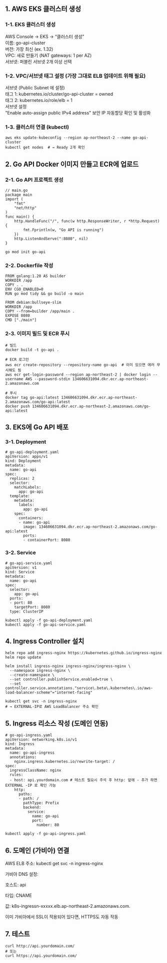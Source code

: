 
## 1. AWS EKS 클러스터 생성
### 1-1. EKS 클러스터 생성
AWS Console → EKS → “클러스터 생성”  
이름: go-api-cluster  
버전: 가장 최신 (ex. 1.32)  
VPC: 새로 만들기 (NAT gateways: 1 per AZ)  
서브넷: 퍼블린 서브넷 2개 이상 선택  

### 1-2. VPC/서브넷 태그 설정 (가장 그대로 ELB 업데이트 위해 필요)
서브넷 (Public Subnet 에 설정)  
태그 1: kubernetes.io/cluster/go-api-cluster = owned  
태그 2: kubernetes.io/role/elb = 1  
서브넷 설정  
"Enable auto-assign public IPv4 address" 보안 IP 자동할당 확인 및 활성화  

### 1-3. 클러스터 연결 (kubectl)
```
aws eks update-kubeconfig --region ap-northeast-2 --name go-api-cluster
kubectl get nodes  # → Ready 2개 확인
```

## 2. Go API Docker 이미지 만들고 ECR에 업로드

### 2-1. Go API 프로젝트 생성
```
// main.go
package main
import (
    "fmt"
    "net/http"
)
func main() {
    http.HandleFunc("/", func(w http.ResponseWriter, r *http.Request) {
        fmt.Fprintln(w, "Go API is running")
    })
    http.ListenAndServe(":8080", nil)
}

```

```
go mod init go-api
```

### 2-2. Dockerfile 작성
```
FROM golang:1.20 AS builder
WORKDIR /app
COPY . .
ENV CGO_ENABLED=0
RUN go mod tidy && go build -o main

FROM debian:bullseye-slim
WORKDIR /app
COPY --from=builder /app/main .
EXPOSE 8080
CMD ["./main"]

```

### 2-3. 이미지 빌드 및 ECR 푸시

```
# 빌드
docker build -t go-api .

# ECR 로그인
aws ecr create-repository --repository-name go-api  # 이미 있으면 에러 무시해도 됨
aws ecr get-login-password --region ap-northeast-2 | docker login --username AWS --password-stdin 134606631094.dkr.ecr.ap-northeast-2.amazonaws.com

# 푸시
docker tag go-api:latest 134606631094.dkr.ecr.ap-northeast-2.amazonaws.com/go-api:latest
docker push 134606631094.dkr.ecr.ap-northeast-2.amazonaws.com/go-api:latest

```

## 3. EKS에 Go API 배포

### 3-1. Deployment
```
# go-api-deployment.yaml
apiVersion: apps/v1
kind: Deployment
metadata:
  name: go-api
spec:
  replicas: 2
  selector:
    matchLabels:
      app: go-api
  template:
    metadata:
      labels:
        app: go-api
    spec:
      containers:
      - name: go-api
        image: 134606631094.dkr.ecr.ap-northeast-2.amazonaws.com/go-api:latest
        ports:
        - containerPort: 8080

```

### 3-2. Service
```
# go-api-service.yaml
apiVersion: v1
kind: Service
metadata:
  name: go-api
spec:
  selector:
    app: go-api
  ports:
  - port: 80
    targetPort: 8080
  type: ClusterIP

```

```
kubectl apply -f go-api-deployment.yaml
kubectl apply -f go-api-service.yaml
```


## 4. Ingress Controller 설치
```
helm repo add ingress-nginx https://kubernetes.github.io/ingress-nginx
helm repo update

helm install ingress-nginx ingress-nginx/ingress-nginx \
  --namespace ingress-nginx \
  --create-namespace \
  --set controller.publishService.enabled=true \
  --set controller.service.annotations."service\.beta\.kubernetes\.io/aws-load-balancer-scheme"="internet-facing"

```

```
kubectl get svc -n ingress-nginx
# → EXTERNAL-IP로 AWS LoadBalancer 주소 확인
```

## 5. Ingress 리소스 작성 (도메인 연동)
```
# go-api-ingress.yaml
apiVersion: networking.k8s.io/v1
kind: Ingress
metadata:
  name: go-api-ingress
  annotations:
    nginx.ingress.kubernetes.io/rewrite-target: /
spec:
  ingressClassName: nginx
  rules:
  - host: api.yourdomain.com # 테스트 필요시 주석 후 http: 앞에 - 추가 하면 EXTERNAL -IP 로 확인 가능
    http:
      paths:
      - path: /
        pathType: Prefix
        backend:
          service:
            name: go-api
            port:
              number: 80

```

```
kubectl apply -f go-api-ingress.yaml

```

## 6. 도메인 (가비아) 연결
AWS ELB 주소: kubectl get svc -n ingress-nginx

가비아 DNS 설정:

호스트: api

타입: CNAME

값: k8s-ingressn-xxxxx.elb.ap-northeast-2.amazonaws.com.

이미 가비아에서 SSL이 적용되어 있다면, HTTPS도 자동 작동

## 7. 테스트
```
curl http://api.yourdomain.com/
# 또는
curl https://api.yourdomain.com/
```
